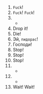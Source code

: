 1. `Fuck`!
2. `Fuck`! `Fuck`!
3. -
4. Drop it!
5. Die!
6. Эй, `пидорас`!
7. Господи!
8. Stop!
9. Stop!
10. Stop!
11. -
12. -
13. Wait! Wait!